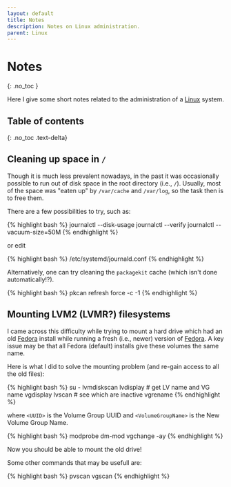 ```yaml
---
layout: default
title: Notes
description: Notes on Linux administration.
parent: Linux
---
```


# Notes
{: .no_toc }

Here I give some short notes related to the administration of a [Linux] system.


## Table of contents
{: .no_toc .text-delta}


## Cleaning up space in `/`

<!--- from 2016-12-23 --->

Though it is much less prevalent nowadays, in the past it was occasionally
possible to run out of disk space in the root directory (i.e., `/`).
Usually, most of the space was "eaten up" by `/var/cache` and `/var/log`,
so the task then is to free them.

There are a few possibilities to try, such as:

{% highlight bash %}
journalctl --disk-usage
journalctl --verify
journalctl --vacuum-size=50M
{% endhighlight %}

or edit

{% highlight bash %}
/etc/systemd/journald.conf
{% endhighlight %}

Alternatively, one can try cleaning the `packagekit` cache
(which isn't done automatically!?).

{% highlight bash %}
pkcan refresh force -c -1
{% endhighlight %}


## Mounting LVM2 (LVMR?) filesystems

<!--- from 2017-04-21 --->

I came across this difficulty while trying to mount a hard drive which had an
old [Fedora] install while running a fresh (i.e., newer) version of [Fedora].
A key issue may be that all Fedora (default) installs give these volumes the
same name.

Here is what I did to solve the mounting problem
(and re-gain access to all the old files):

{% highlight bash %}
su -
lvmdiskscan
lvdisplay # get LV name and VG name
vgdisplay
lvscan # see which are inactive
vgrename <UUID> <VolumeGroupName>
{% endhighlight %}

where
`<UUID>` is the Volume Group UUID
and
`<VolumeGroupName>` is the New Volume Group Name.

{% highlight bash %}
modprobe dm-mod
vgchange -ay
{% endhighlight %}

Now you should be able to mount the old drive!

Some other commands that may be usefull are:

{% highlight bash %}
pvscan
vgscan
{% endhighlight %}


[Fedora]: https://getfedora.org/
[Linux]: https://en.wikipedia.org/wiki/Linux
